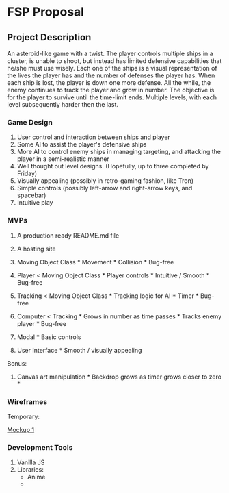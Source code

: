 # FSP Proposal

## Project Description
  An asteroid-like game with a twist.  The player controls multiple ships in a cluster, is unable to shoot, but instead has limited defensive capabilities that he/she must use wisely.  Each one of the ships is a visual representation of the lives the player has and the number of defenses the player has.  When each ship is lost, the player is down one more defense.  All the while, the enemy continues to track the player and grow in number.  The objective is for the player to survive until the time-limit ends.  Multiple levels, with each level subsequently harder then the last.
  

### Game Design
  1. User control and interaction between ships and player
  2. Some AI to assist the player's defensive ships
  3. More AI to control enemy ships in managing targeting, and attacking the player in a semi-realistic manner
  4. Well thought out level designs.  (Hopefully, up to three completed by Friday)
  5. Visually appealing (possibly in retro-gaming fashion, like Tron)
  6. Simple controls (possibly left-arrow and right-arrow keys, and spacebar)
  7. Intuitive play


### MVPs

  1. A production ready README.md file

  2. A hosting site

  3. Moving Object Class
    * Movement
    * Collision
    * Bug-free

  4. Player < Moving Object Class
    * Player controls
    * Intuitive / Smooth
    * Bug-free

  5. Tracking < Moving Object Class
    * Tracking logic for AI
    * Timer
    * Bug-free

  6. Computer < Tracking
    * Grows in number as time passes
    * Tracks enemy player
    * Bug-free
  
  7. Modal
    * Basic controls

  8. User Interface
    * Smooth / visually appealing


  Bonus:
  1. Canvas art manipulation
    * Backdrop grows as timer grows closer to zero
    * 


### Wireframes
  Temporary:

  [Mockup 1](wireframes/wireframes_1.jpg)

### Development Tools
  1. Vanilla JS
  2. Libraries:
      * Anime
      * 
